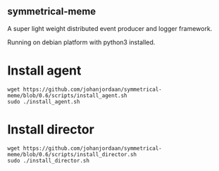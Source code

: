 ## symmetrical-meme

A super light weight distributed event producer and logger framework. 

Running on debian platform with python3 installed.

# Install agent
```
wget https://github.com/johanjordaan/symmetrical-meme/blob/0.6/scripts/install_agent.sh
sudo ./install_agent.sh
```

# Install director
```
wget https://github.com/johanjordaan/symmetrical-meme/blob/0.6/scripts/install_director.sh
sudo ./install_director.sh
```
